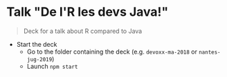 # Talk "De l'R les devs Java!"

> Deck for a talk about R compared to Java

* Start the deck
	* Go to the folder containing the deck (e.g. `devoxx-ma-2018` or `nantes-jug-2019`)
	* Launch `npm start`


